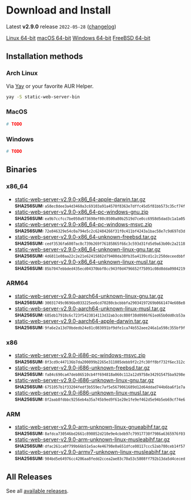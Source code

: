# Download and Install

Latest **v2.9.0** release `2022-05-28` ([changelog](https://github.com/joseluisq/static-web-server/releases/tag/v2.9.0))

<div class="featured-downloads">

<a class="md-button md-button-sm" href="https://github.com/joseluisq/static-web-server/releases/download/v2.9.0/static-web-server-v2.9.0-x86_64-unknown-linux-gnu.tar.gz">Linux 64-bit</a> <a class="md-button md-button-sm" href="https://github.com/joseluisq/static-web-server/releases/download/v2.9.0/static-web-server-v2.9.0-x86_64-apple-darwin.tar.gz">macOS 64-bit</a>
<a class="md-button md-button-sm" href="https://github.com/joseluisq/static-web-server/releases/download/v2.9.0/static-web-server-v2.9.0-x86_64-pc-windows-msvc.zip">Windows 64-bit</a>
<a class="md-button md-button-sm" href="https://github.com/joseluisq/static-web-server/releases/download/v2.9.0/static-web-server-v2.9.0-x86_64-unknown-freebsd.tar.gz">FreeBSD 64-bit</a>

</div>

## Installation methods

### Arch Linux

Via [Yay](https://github.com/Jguer/yay) or your favorite AUR Helper.

```sh
yay -S static-web-server-bin
```

### MacOS

```sh
# TODO
```

### Windows

```sh
# TODO
```

## Binaries

### x86_64

- [static-web-server-v2.9.0-x86_64-apple-darwin.tar.gz](https://github.com/joseluisq/static-web-server/releases/download/v2.9.0/static-web-server-v2.9.0-x86_64-apple-darwin.tar.gz)<br>
<small>**SHA256SUM:** `a58ec8dee3a4d3460a3c69103a91a4570f8363e7dffc45d5f81bb573c35cf74f`</small>
- [static-web-server-v2.9.0-x86_64-pc-windows-gnu.zip](https://github.com/joseluisq/static-web-server/releases/download/v2.9.0/static-web-server-v2.9.0-x86_64-pc-windows-gnu.zip)<br>
<small>**SHA256SUM:** `ea9b7ccfcc7be050a973698ef80c8500a80b2519d7ce0cc6958d5dad3c1a1a05`</small>
- [static-web-server-v2.9.0-x86_64-pc-windows-msvc.zip](https://github.com/joseluisq/static-web-server/releases/download/v2.9.0/static-web-server-v2.9.0-x86_64-pc-windows-msvc.zip)<br>
<small>**SHA256SUM:** `72e846329e54c0a794e5c2c62484266f31f0c411bf4243a1bac58e7c9d697d3d`</small>
- [static-web-server-v2.9.0-x86_64-unknown-freebsd.tar.gz](https://github.com/joseluisq/static-web-server/releases/download/v2.9.0/static-web-server-v2.9.0-x86_64-unknown-freebsd.tar.gz)<br>
<small>**SHA256SUM:** `cedf3536fa6007ac8c739b269f76185865f66c3c593d31fd5d9a63b00c2a2118`</small>
- [static-web-server-v2.9.0-x86_64-unknown-linux-gnu.tar.gz](https://github.com/joseluisq/static-web-server/releases/download/v2.9.0/static-web-server-v2.9.0-x86_64-unknown-linux-gnu.tar.gz)<br>
<small>**SHA256SUM:** `4d6811e08aa22c2e21e62415882d79400da38fb35a4139cd1c2c250deceedbbf`</small>
- [static-web-server-v2.9.0-x86_64-unknown-linux-musl.tar.gz](https://github.com/joseluisq/static-web-server/releases/download/v2.9.0/static-web-server-v2.9.0-x86_64-unknown-linux-musl.tar.gz)<br>
<small>**SHA256SUM:** `85b7047ebbded435ecd04370bbf8cc943f0d4796652f75091c08d8dda0984219`</small>

### ARM64

- [static-web-server-v2.9.0-aarch64-unknown-linux-gnu.tar.gz](https://github.com/joseluisq/static-web-server/releases/download/v2.9.0/static-web-server-v2.9.0-aarch64-unknown-linux-gnu.tar.gz)<br>
<small>**SHA256SUM:** `30031749c0696bd033225ee6cd70280cbcbbbfa29034197269b0661474e608e8`</small>
- [static-web-server-v2.9.0-aarch64-unknown-linux-musl.tar.gz](https://github.com/joseluisq/static-web-server/releases/download/v2.9.0/static-web-server-v2.9.0-aarch64-unknown-linux-musl.tar.gz)<br>
<small>**SHA256SUM:** `685db17918c6c723f5423814113d32ab3cdc880f38d0986f61ed65b0dd0cb53a`</small>
- [static-web-server-v2.9.0-aarch64-apple-darwin.tar.gz](https://github.com/joseluisq/static-web-server/releases/download/v2.9.0/static-web-server-v2.9.0-aarch64-apple-darwin.tar.gz)<br>
<small>**SHA256SUM:** `9fa6e2a13d70bdedb24e81c083091bf9dfe1ca74b552aee246a1a598c355bf9f`</small>

### x86

- [static-web-server-v2.9.0-i686-pc-windows-msvc.zip](https://github.com/joseluisq/static-web-server/releases/download/v2.9.0/static-web-server-v2.9.0-i686-pc-windows-msvc.zip)<br>
<small>**SHA256SUM:** `8f3cd9c447136b7da200099b2265e311085debb9f2c2fc30ff8bf732f6ec312c`</small>
- [static-web-server-v2.9.0-i686-unknown-freebsd.tar.gz](https://github.com/joseluisq/static-web-server/releases/download/v2.9.0/static-web-server-v2.9.0-i686-unknown-freebsd.tar.gz)<br>
<small>**SHA256SUM:** `fa84c690ca47deb86510cb4ff694818a060c112a12d9758e342915475ba9298e`</small>
- [static-web-server-v2.9.0-i686-unknown-linux-gnu.tar.gz](https://github.com/joseluisq/static-web-server/releases/download/v2.9.0/static-web-server-v2.9.0-i686-unknown-linux-gnu.tar.gz)<br>
<small>**SHA256SUM:** `6751057b1f33204fedf3b559ec7af5e5679061689d12d64ddad744b6ba6f1e7a`</small>
- [static-web-server-v2.9.0-i686-unknown-linux-musl.tar.gz](https://github.com/joseluisq/static-web-server/releases/download/v2.9.0/static-web-server-v2.9.0-i686-unknown-linux-musl.tar.gz)<br>
<small>**SHA256SUM:** `8f2aab8fdbbc9256eb4a35a745b9ed9f61e20e1fe9ef462d5e94b5eb69cf74e6`</small>

### ARM

- [static-web-server-v2.9.0-arm-unknown-linux-gnueabihf.tar.gz](https://github.com/joseluisq/static-web-server/releases/download/v2.9.0/static-web-server-v2.9.0-arm-unknown-linux-gnueabihf.tar.gz)<br>
<small>**SHA256SUM:** `8afdca730546bd2661c890852d210e9e4cbdb97c79917730f7986a6365976f03`</small>
- [static-web-server-v2.9.0-arm-unknown-linux-musleabihf.tar.gz](https://github.com/joseluisq/static-web-server/releases/download/v2.9.0/static-web-server-v2.9.0-arm-unknown-linux-musleabihf.tar.gz)<br>
<small>**SHA256SUM:** `dfac261ca0f799b66b51e5ac4e46798e0a651dfce08117ccc52ab780ceb14f57`</small>
- [static-web-server-v2.9.0-armv7-unknown-linux-musleabihf.tar.gz](https://github.com/joseluisq/static-web-server/releases/download/v2.9.0/static-web-server-v2.9.0-armv7-unknown-linux-musleabihf.tar.gz)<br>
<small>**SHA256SUM:** `984bd5e64976cc4206aa8fedd2ccea2ae83c70a53c5808ff792b13da5d4ceced`</small>

## All Releases

See all [available releases](https://github.com/joseluisq/static-web-server/releases).
